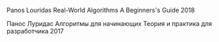Panos Louridas
Real-World Algorithms
A Beginners's Guide
2018

Панос Луридас
Алгоритмы для начинающих
Теория и практика для разработчика
2017